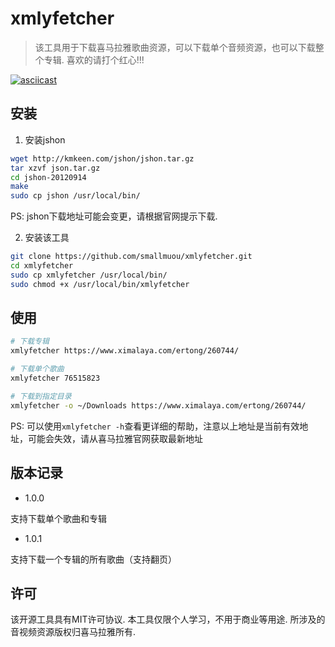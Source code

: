 # xmlyfetcher

> 该工具用于下载喜马拉雅歌曲资源，可以下载单个音频资源，也可以下载整个专辑. 喜欢的请打个红心!!!

[![asciicast](https://asciinema.org/a/4jz6NqQIeLZL7weqpZDQ17Wi6.png)](https://asciinema.org/a/4jz6NqQIeLZL7weqpZDQ17Wi6?autoplay=1)

## 安装

1. 安装jshon

```bash
wget http://kmkeen.com/jshon/jshon.tar.gz
tar xzvf json.tar.gz
cd jshon-20120914
make
sudo cp jshon /usr/local/bin/
```
PS: jshon下载地址可能会变更，请根据官网提示下载.

2. 安装该工具

```bash
git clone https://github.com/smallmuou/xmlyfetcher.git
cd xmlyfetcher
sudo cp xmlyfetcher /usr/local/bin/
sudo chmod +x /usr/local/bin/xmlyfetcher
```

## 使用

```bash
# 下载专辑
xmlyfetcher https://www.ximalaya.com/ertong/260744/

# 下载单个歌曲
xmlyfetcher 76515823

# 下载到指定目录
xmlyfetcher -o ~/Downloads https://www.ximalaya.com/ertong/260744/
```
PS: 可以使用`xmlyfetcher -h`查看更详细的帮助，注意以上地址是当前有效地址，可能会失效，请从喜马拉雅官网获取最新地址

## 版本记录
* 1.0.0

支持下载单个歌曲和专辑

* 1.0.1

支持下载一个专辑的所有歌曲（支持翻页）

## 许可

该开源工具具有MIT许可协议. 本工具仅限个人学习，不用于商业等用途. 所涉及的音视频资源版权归喜马拉雅所有.